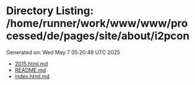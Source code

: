 # Directory Listing: /home/runner/work/www/www/processed/de/pages/site/about/i2pcon
Generated on: Wed May  7 05:20:49 UTC 2025

- [2015.html.md](2015.html.md)
- [README.md](README.md)
- [index.html.md](index.html.md)
